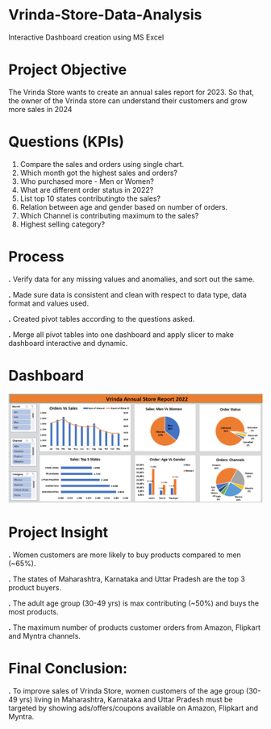 # Vrinda-Store-Data-Analysis
Interactive Dashboard creation using MS Excel

# Project Objective
The Vrinda Store wants to create an annual sales report for 2023. So that, the owner of the Vrinda store can understand their customers and grow more sales in 2024

# Questions (KPIs)
1. Compare the sales and orders using single chart.
2. Which month got the highest sales and orders?
3. Who purchased more - Men or Women?
4. What are different order status in 2022?
5. List top 10 states contributingto the sales?
6. Relation between age and gender based on number of orders.
7. Which Channel is contributing maximum to the sales?
8. Highest selling category?
# Process
**.** Verify data for any missing values and anomalies, and sort out the same.

**.** Made sure data is consistent and clean with respect to data type, data format and values used.

**.** Created pivot tables according to the questions asked.

**.** Merge all pivot tables into one dashboard and apply slicer to make dashboard interactive and dynamic.

# Dashboard
![alt text](https://github.com/vandvish/Vrinda-Store-Data-Analysis/blob/main/Vrinda%20Store%20Dashboard.png)

# Project Insight
**.** Women customers are more likely to buy products compared to men (~65%).

**.** The states of Maharashtra, Karnataka and Uttar Pradesh are the top 3 product buyers.

**.** The adult age group (30-49 yrs) is max contributing (~50%) and buys the most products.

**.** The maximum number of products customer orders from Amazon, Flipkart and Myntra channels.

# Final Conclusion:
****.**** To improve sales of Vrinda Store, women customers of the age group (30-49 yrs) living in Maharashtra, Karnataka and Uttar Pradesh must be targeted by showing ads/offers/coupons available on Amazon, Flipkart and Myntra.

